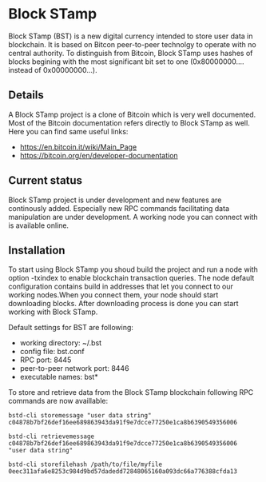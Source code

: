 # Block STamp

Block STamp (BST) is a new digital currency intended to store user data in blockchain. It is based on Bitcon peer-to-peer technolgy to operate with no central authority.
To distinguish from Bitcoin, Block STamp uses hashes of blocks begining with the most significant bit set to one (0x80000000.... instead of 0x00000000...).


## Details

A Block STamp project is a clone of Bitcoin which is very well documented. Most of the Bitcoin documentation refers directly to Block STamp as well. 
Here you can find same useful links:
- https://en.bitcoin.it/wiki/Main_Page
- https://bitcoin.org/en/developer-documentation


## Current status

Block STamp project is under development and new features are continously added. Especially new RPC commands facilitating data manipulation are under development.
A working node you can connect with is available online.


## Installation

To start using Block STamp you shoud build the project and run a node with option -txindex to enable blockchain transaction queries.
The node default configuration contains build in addresses that let you connect to our working nodes.When you connect them, your node should start downloading blocks.
After downloading process is done you can start working with Block STamp.

Default settings for BST are following: 
- working directory:		~/.bst 
- config file:			bst.conf
- RPC port:			8445
- peer-to-peer network port:	8446
- executable names:		bst*

To store and retrieve data from the Block STamp blockchain following RPC commands are now availlable:

```
bstd-cli storemessage "user data string"
c04878b7bf26def16ee689863943da91f9e7dcce77250e1ca8b6390549356006
```

```
bstd-cli retrievemessage c04878b7bf26def16ee689863943da91f9e7dcce77250e1ca8b6390549356006
"user data string"
```

```
bstd-cli storefilehash /path/to/file/myfile
0eec311afa6e8253c984d9bd57dadedd72848065160a093dc66a776388cfda13
```

